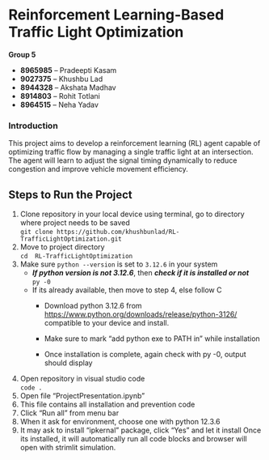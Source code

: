 # Reinforcement Learning-Based Traffic Light Optimization

**Group 5**

- **8965985** – Pradeepti Kasam  
- **9027375** – Khushbu Lad  
- **8944328** – Akshata Madhav  
- **8914803** – Rohit Totlani  
- **8964515** – Neha Yadav  

### Introduction
This project aims to develop a reinforcement learning (RL) agent capable of optimizing traffic flow by managing a single traffic light at an intersection. The agent will learn to adjust the signal timing dynamically to reduce congestion and improve vehicle movement efficiency.

## Steps to Run the Project

1. Clone repository in your local device using terminal, go to directory where project needs to be saved <br />
    ```git clone https://github.com/khushbunlad/RL-TrafficLightOptimization.git```
2. Move to project directory<br />
    ```cd  RL-TrafficLightOptimization```
3. Make sure ```python --version``` is set to ```3.12.6``` in your system
    - ***If python version is not 3.12.6***, then ***check if it is installed or not***<br />
        ```py -0```
    - If its already available, then move to step 4, else follow C
        - Download python 3.12.6 from https://www.python.org/downloads/release/python-3126/  compatible to your device and install.

        - Make sure to mark “add python exe to PATH in” while installation
        - Once installation is complete, again check with  py -0, output should display 
4. Open repository in visual studio code <br />
    ```code .```
5. Open file “ProjectPresentation.ipynb”
6. This file contains all installation and prevention code
7. Click “Run all” from menu bar
8. When it ask for environment, choose one with python 12.3.6
9. It may ask to install “ipkernal” package, click “Yes” and let it install
    Once its installed, it will automatically run all code blocks and browser will open with strimlit simulation.
